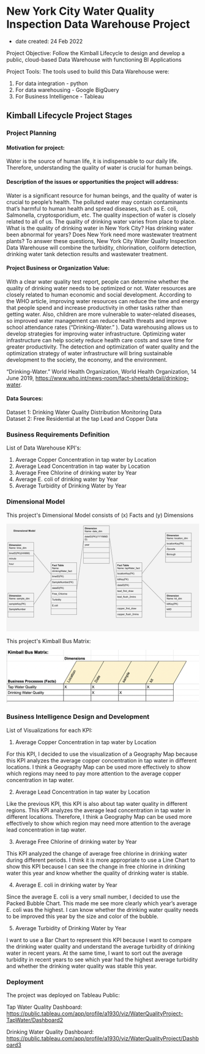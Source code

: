 # New York City Water Quality Inspection Data Warehouse Project 
- date created: 24 Feb 2022

Project Objective: Follow the Kimball Lifecycle to design and develop a public, cloud-based Data Warehouse with functioning BI Applications

Project Tools:
The tools used to build this Data Warehouse were: 
1. For data integration - python
2. For data warehousing - Google BigQuery
3. For Business Intelligence - Tableau

## Kimball Lifecycle Project Stages

### Project Planning

#### Motivation for project:

Water is the source of human life, it is indispensable to our daily life.   
Therefore, understanding the quality of water is crucial for human beings.  

#### Description of the issues or opportunities the project will address:
Water is a significant resource for human beings, and the quality of water is crucial to people’s health. 
The polluted water may contain contaminants that’s harmful to human health and spread diseases, such as E. coli, Salmonella, cryptosporidium, etc. 
The quality inspection of water is closely related to all of us. The quality of drinking water varies from place to place. 
What is the quality of drinking water in New York City? Has drinking water been abnormal for years? Does New York need more wastewater treatment plants?
To answer these questions, New York City Water Quality Inspection Data Warehouse will combine the turbidity, chlorination, coliform detection, drinking water tank detection results and wastewater treatment.


#### Project Business or Organization Value:
With a clear water quality test report, people can determine whether the quality of drinking water needs to be optimized or not. 
Water resources are closely related to human economic and social development. 
According to the WHO article, improving water resources can reduce the time and energy that people spend and increase productivity in other tasks rather than getting water. 
Also, children are more vulnerable to water-related diseases, so improved water management can reduce health threats and improve school attendance rates (“Drinking-Water.” ). 
Data warehousing allows us to develop strategies for improving water infrastructure. Optimizing water infrastructure can help society reduce health care costs and save time for greater productivity. 
The detection and optimization of water quality and the optimization strategy of water infrastructure will bring sustainable development to the society, the economy, and the environment.

“Drinking-Water.” World Health Organization, World Health Organization, 14 June 2019, https://www.who.int/news-room/fact-sheets/detail/drinking-water.

#### Data Sources:
Dataset 1: Drinking Water Quality Distribution Monitoring Data	
Dataset 2: Free Residential at the tap Lead and Copper Data


### Business Requirements Definition

List of Data Warehouse KPI's:

1.	Average Copper Concentration in tap water by Location
2.	Average Lead Concentration in tap water by Location
3.	Average Free Chlorine of drinking water by Year
4.	Average E. coli of drinking water by Year
5.	Average Turbidity of Drinking Water by Year


### Dimensional Model

This project's Dimensional Model consists of (x) Facts and (y) Dimensions

![Dimensional Model](dimensional_model.jpg)

This project's Kimball Bus Matrix:

![Kimball Bus Matrix](kimball_bus_matrix.png)

### Business Intelligence Design and Development

List of Visualizations for each KPI:

1. Average Copper Concentration in tap water by Location 

For this KPI, I decided to use the visualization of a Geography Map because this KPI analyzes the average copper concentration in tap water in different locations. 
I think a Geography Map can be used more effectively to show which regions may need to pay more attention to the average copper concentration in tap water.

2. Average Lead Concentration in tap water by Location 

Like the previous KPI, this KPI is also about tap water quality in different regions. 
This KPI analyzes the average lead concentration in tap water in different locations. 
Therefore, I think a Geography Map can be used more effectively to show which region may need more attention to the average lead concentration in tap water.

3. Average Free Chlorine of drinking water by Year 

This KPI analyzed the change of average free chlorine in drinking water during different periods. 
I think it is more appropriate to use a Line Chart to show this KPI because I can see the change in free chlorine in drinking water this year and know whether the quality of drinking water is stable.

4. Average E. coli in drinking water by Year 

Since the average E. coli is a very small number, I decided to use the Packed Bubble Chart. 
This made me see more clearly which year’s average E. coli was the highest. 
I can know whether the drinking water quality needs to be improved this year by the size and color of the bubble.

5. Average Turbidity of Drinking Water by Year

I want to use a Bar Chart to represent this KPI because I want to compare the drinking water quality and understand the average turbidity of drinking water in recent years. 
At the same time, I want to sort out the average turbidity in recent years to see which year had the highest average turbidity and whether the drinking water quality was stable this year.


### Deployment

The project was deployed on Tableau Public:   

Tap Water Quality Dashboard:  
https://public.tableau.com/app/profile/a1930/viz/WaterQualityProject-TapWater/Dashboard2

Drinking Water Quality Dashboard:  
https://public.tableau.com/app/profile/a1930/viz/WaterQualityProject/Dashboard3



```python

```
